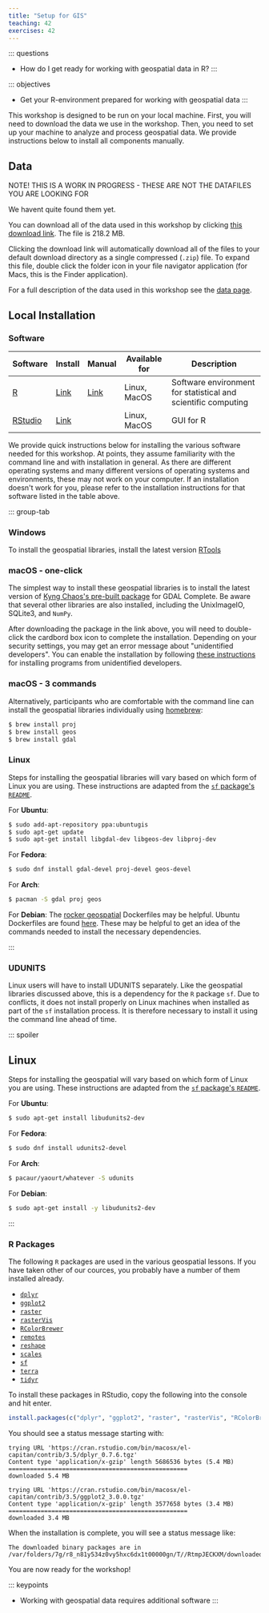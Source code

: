 ```yaml
---
title: "Setup for GIS"
teaching: 42
exercises: 42
---
```


::: questions
-   How do I get ready for working with geospatial data in R?
:::

::: objectives
-   Get your R-environment prepared for working with geospatial data
:::


This workshop is designed to be run on your local machine. First, you will need to download the data we use in the workshop. Then, you need to set up your machine to analyze and process geospatial data. We provide instructions below to install all components manually.

## Data

NOTE! THIS IS A WORK IN PROGRESS - THESE ARE NOT THE DATAFILES YOU ARE LOOKING FOR

We havent quite found them yet.

You can download all of the data used in this workshop by clicking [this download link](https://ndownloader.figshare.com/articles/2009586/versions/10). The file is 218.2 MB.

Clicking the download link will automatically download all of the files to your default download directory as a single compressed (`.zip`) file. To expand this file, double click the folder icon in your file navigator application (for Macs, this is the Finder application).

For a full description of the data used in this workshop see the [data page](instructors/data.md).

## Local Installation

### Software

| Software | Install | Manual | Available for | Description |
|-------------|-------------|-------------|-------------|-------------------|
| [R](https://www.r-project.org) | [Link](https://cloud.r-project.org) | [Link](https://cloud.r-project.org) | Linux, MacOS | Software environment for statistical and scientific computing |
| [RStudio](https://www.rstudio.com) | [Link](https://www.rstudio.com/products/rstudio/download/#download) |  | Linux, MacOS | GUI for R |

We provide quick instructions below for installing the various software needed for this workshop. At points, they assume familiarity with the command line and with installation in general. As there are different operating systems and many different versions of operating systems and environments, these may not work on your computer. If an installation doesn't work for you, please refer to the installation instructions for that software listed in the table above.


::: group-tab

### Windows

To install the geospatial libraries, install the latest version [RTools](https://cran.r-project.org/bin/windows/Rtools/)

### macOS - one-click

The simplest way to install these geospatial libraries is to install the latest version of [Kyng Chaos's pre-built package](https://www.kyngchaos.com/software/frameworks) for GDAL Complete. Be aware that several other libraries are also installed, including the UnixImageIO, SQLite3, and `NumPy`.

After downloading the package in the link above, you will need to double-click the cardbord box icon to complete the installation. Depending on your security settings, you may get an error message about "unidentified developers". You can enable the installation by following [these instructions](https://kb.wisc.edu/page.php?id=25443) for installing programs from unidentified developers.

### macOS - 3 commands

Alternatively, participants who are comfortable with the command line can install the geospatial libraries individually using [homebrew](https://brew.sh):

``` bash
$ brew install proj
$ brew install geos
$ brew install gdal
```

### Linux

Steps for installing the geospatial libraries will vary based on which form of Linux you are using. These instructions are adapted from the [`sf` package's `README`](https://github.com/r-spatial/sf).

For **Ubuntu**:

``` bash
$ sudo add-apt-repository ppa:ubuntugis
$ sudo apt-get update
$ sudo apt-get install libgdal-dev libgeos-dev libproj-dev
```

For **Fedora**:

``` bash
$ sudo dnf install gdal-devel proj-devel geos-devel
```

For **Arch**:

``` bash
$ pacman -S gdal proj geos
```

For **Debian**: The [rocker geospatial](https://github.com/rocker-org/geospatial) Dockerfiles may be helpful. Ubuntu Dockerfiles are found [here](https://github.com/r-spatial/sf/tree/master/inst/docker). These may be helpful to get an idea of the commands needed to install the necessary dependencies.

:::







### UDUNITS

Linux users will have to install UDUNITS separately. Like the geospatial libraries discussed above, this is a dependency for the `R` package `sf`. Due to conflicts, it does not install properly on Linux machines when installed as part of the `sf` installation process. It is therefore necessary to install it using the command line ahead of time.

::: spoiler
## Linux

Steps for installing the geospatial will vary based on which form of Linux you are using. These instructions are adapted from the [`sf` package's `README`](https://github.com/r-spatial/sf).

For **Ubuntu**:

``` bash
$ sudo apt-get install libudunits2-dev
```

For **Fedora**:

``` bash
$ sudo dnf install udunits2-devel
```

For **Arch**:

``` bash
$ pacaur/yaourt/whatever -S udunits
```

For **Debian**:

``` bash
$ sudo apt-get install -y libudunits2-dev
```
:::


### R Packages

The following `R` packages are used in the various geospatial lessons. If you
have taken other of our cources, you probably have a number of them installed
already.

-   [`dplyr`](https://cran.r-project.org/package=dplyr)
-   [`ggplot2`](https://cran.r-project.org/package=ggplot2)
-   [`raster`](https://cran.r-project.org/package=raster)
-   [`rasterVis`](https://cran.r-project.org/package=rasterVis)
-   [`RColorBrewer`](https://CRAN.R-project.org/package=RColorBrewer)
-   [`remotes`](https://cran.r-project.org/package=remotes)
-   [`reshape`](https://CRAN.R-project.org/package=reshape)
-   [`scales`](https://cran.r-project.org/package=scales)
-   [`sf`](https://cran.r-project.org/package=sf)
-   [`terra`](https://cran.r-project.org/package=terra)
-   [`tidyr`](https://CRAN.R-project.org/package=tidyr)

To install these packages in RStudio, copy the following into the console and hit enter.

``` r
install.packages(c("dplyr", "ggplot2", "raster", "rasterVis", "RColorBrewer", "remotes", "reshape", "scales", "sf", "terra", "tidyr"))
```

You should see a status message starting with:

``` output
trying URL 'https://cran.rstudio.com/bin/macosx/el-capitan/contrib/3.5/dplyr_0.7.6.tgz'
Content type 'application/x-gzip' length 5686536 bytes (5.4 MB)
==================================================
downloaded 5.4 MB

trying URL 'https://cran.rstudio.com/bin/macosx/el-capitan/contrib/3.5/ggplot2_3.0.0.tgz'
Content type 'application/x-gzip' length 3577658 bytes (3.4 MB)
==================================================
downloaded 3.4 MB
```

When the installation is complete, you will see a status message like:

``` output
The downloaded binary packages are in
/var/folders/7g/r8_n81y534z0vy5hxc6dx1t00000gn/T//RtmpJECKXM/downloaded_packages
```

You are now ready for the workshop!


::: keypoints
-   Working with geospatial data requires additional software
:::
